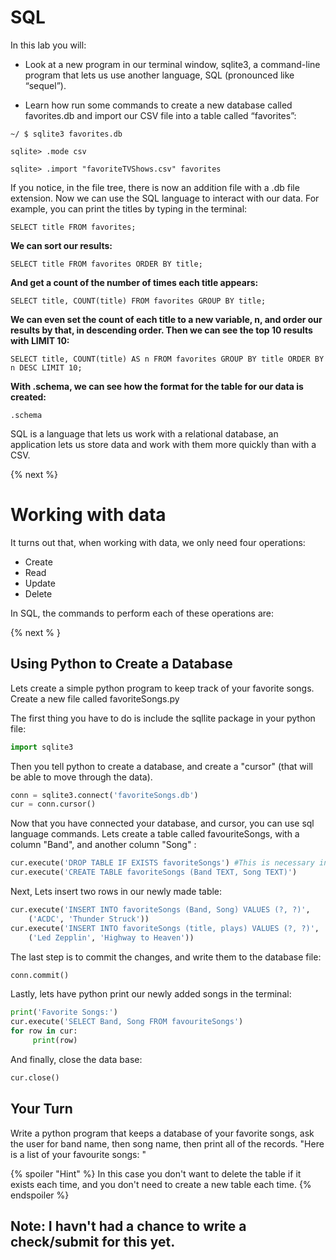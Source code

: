 # SQL

In this lab you will:

- Look at a new program in our terminal window, sqlite3, a command-line program that lets us use another language, SQL (pronounced like “sequel”).

- Learn how run some commands to create a new database called favorites.db and import our CSV file into a table called “favorites”:

```
~/ $ sqlite3 favorites.db
```
```
sqlite> .mode csv
```
```
sqlite> .import "favoriteTVShows.csv" favorites
```
If you notice, in the file tree, there is now an addition file with a .db file extension. Now we can use the SQL language to interact with our data.  For example, you can print the titles by typing in the terminal:

```
SELECT title FROM favorites; 
```

**We can sort our results:**

```
SELECT title FROM favorites ORDER BY title;
```

**And get a count of the number of times each title appears:**

```
SELECT title, COUNT(title) FROM favorites GROUP BY title;
```
**We can even set the count of each title to a new variable, n, and order our results by that, in descending order. Then we can see the top 10 results with LIMIT 10:**

```
SELECT title, COUNT(title) AS n FROM favorites GROUP BY title ORDER BY n DESC LIMIT 10;
```
**With .schema, we can see how the format for the table for our data is created:**

```
.schema
```
SQL is a language that lets us work with a relational database, an application lets us store data and work with them more quickly than with a CSV.

{% next %}

# Working with data

It turns out that, when working with data, we only need four operations:

- Create
- Read
- Update 
- Delete

In SQL, the commands to perform each of these operations are:


{% next % }

## Using Python to Create a Database

Lets create a simple python program to keep track of your favorite songs.  Create a new file called favoriteSongs.py

The first thing you have to do is include the sqllite package in your python file:
```python
import sqlite3
```
Then you tell python to create a database, and create a "cursor" (that will be able to move through the data).
```python
conn = sqlite3.connect('favoriteSongs.db')
cur = conn.cursor()
```

Now that you have connected your database, and cursor, you can use sql language commands.  Lets create a table called favouriteSongs, with a column "Band", and another column "Song" :

```python
cur.execute('DROP TABLE IF EXISTS favoriteSongs') #This is necessary in case a table with same name exists
cur.execute('CREATE TABLE favoriteSongs (Band TEXT, Song TEXT)')
```
Next, Lets insert two rows in our newly made table:
```python
cur.execute('INSERT INTO favoriteSongs (Band, Song) VALUES (?, ?)',
    ('ACDC', 'Thunder Struck'))
cur.execute('INSERT INTO favoriteSongs (title, plays) VALUES (?, ?)',
    ('Led Zepplin', 'Highway to Heaven'))
```
The last step is to commit the changes, and write them to the database file:

```python
conn.commit()
```
Lastly, lets have python print our newly added songs in the terminal:

```python
print('Favorite Songs:')
cur.execute('SELECT Band, Song FROM favouriteSongs')
for row in cur:
     print(row)
```
And finally, close the data base:
```python
cur.close()
```
## Your Turn

Write a python program that keeps a database of your favorite songs, ask the user for band name, then song name, then print all of the records.  "Here is a list of your favourite songs: "

{% spoiler "Hint" %}
In this case you don't want to delete the table if it exists each time, and you don't need to create a new table each time.
{% endspoiler %}

## Note: I havn't had a chance to write a check/submit for this yet.
